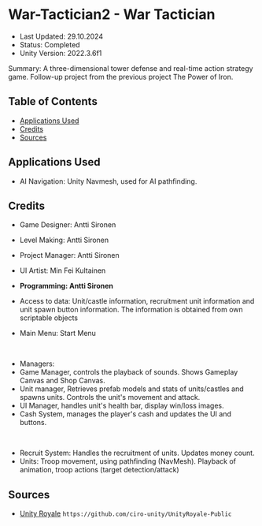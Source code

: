 # **War-Tactician2 - War Tactician**
- Last Updated: 29.10.2024
- Status: Completed
- Unity Version: 2022.3.6f1

Summary: A three-dimensional tower defense and real-time action strategy game. Follow-up project from the previous project The Power of Iron.
 
 ## Table of Contents
   - [Applications Used](#applications-used)
   - [Credits](#credits)
   - [Sources](#sources)

## Applications Used
- AI Navigation: Unity Navmesh, used for AI pathfinding.

## Credits

- Game Designer: Antti Sironen
- Level Making: Antti Sironen
- Project Manager: Antti Sironen
- UI Artist: Min Fei Kultainen

- **Programming: Antti Sironen**
- Access to data: Unit/castle information, recruitment unit information and unit spawn button information. The information is obtained from own scriptable objects
- Main Menu: Start Menu
<br>

- Managers: 
- Game Manager, controls the playback of sounds. Shows Gameplay Canvas and Shop Canvas.
- Unit manager, Retrieves prefab models and stats of units/castles and spawns units. Controls the unit's movement and attack.
- UI Manager, handles unit's health bar, display win/loss images.
- Cash System, manages the player's cash and updates the UI and buttons.
<br>

- Recruit System: Handles the recruitment of units. Updates money count.
- Units: Troop movement, using pathfinding (NavMesh). Playback of animation, troop actions (target detection/attack)

## Sources
- [Unity Royale](https://github.com/ciro-unity/UnityRoyale-Public) `https://github.com/ciro-unity/UnityRoyale-Public`